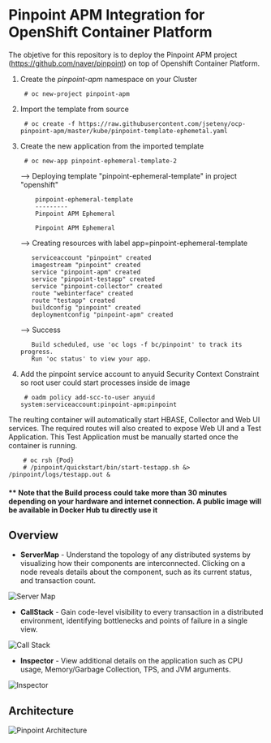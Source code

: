 # Pinpoint APM Integration for OpenShift Container Platform

The objetive for this repository is to deploy the Pinpoint APM project (https://github.com/naver/pinpoint) on top of Openshift Container Platform.

1. Create the *pinpoint-apm* namespace on your Cluster

        # oc new-project pinpoint-apm

2. Import the template from source

        # oc create -f https://raw.githubusercontent.com/jseteny/ocp-pinpoint-apm/master/kube/pinpoint-template-ephemetal.yaml

3. Create the new application from the imported template

        # oc new-app pinpoint-ephemeral-template-2

      --> Deploying template "pinpoint-ephemeral-template" in project "openshift"

           pinpoint-ephemeral-template
           ---------
           Pinpoint APM Ephemeral

           Pinpoint APM Ephemeral

      --> Creating resources with label app=pinpoint-ephemeral-template

          serviceaccount "pinpoint" created
          imagestream "pinpoint" created
          service "pinpoint-apm" created
          service "pinpoint-testapp" created
          service "pinpoint-collector" created
          route "webinterface" created
          route "testapp" created
          buildconfig "pinpoint" created
          deploymentconfig "pinpoint-apm" created

      --> Success

          Build scheduled, use 'oc logs -f bc/pinpoint' to track its progress.
          Run 'oc status' to view your app.

4. Add the pinpoint service account to anyuid Security Context Constraint so root user could start processes inside de image

        # oadm policy add-scc-to-user anyuid system:serviceaccount:pinpoint-apm:pinpoint

The reulting container will automatically start HBASE, Collector and Web UI services. The required routes will also created to expose Web UI and a Test Application. This Test Application must be manually started once the container is running.

        # oc rsh {Pod}
        # /pinpoint/quickstart/bin/start-testapp.sh &> /pinpoint/logs/testapp.out &

#### ** Note that the Build process could take more than 30 minutes depending on your hardware and internet connection. A public image will be available in Docker Hub tu directly use it


## Overview

* **ServerMap** - Understand the topology of any distributed systems by visualizing how their components are interconnected. Clicking on a node reveals details about the component, such as its current status, and transaction count.

![Server Map](img/ss_server-map.png)

* **CallStack** - Gain code-level visibility to every transaction in a distributed environment, identifying bottlenecks and points of failure in a single view.

![Call Stack](img/ss_call-stack.png)

* **Inspector** - View additional details on the application such as CPU usage, Memory/Garbage Collection, TPS, and JVM arguments.

![Inspector](img/ss_inspector.png)

## Architecture

![Pinpoint Architecture](img/pinpoint-architecture.png)
